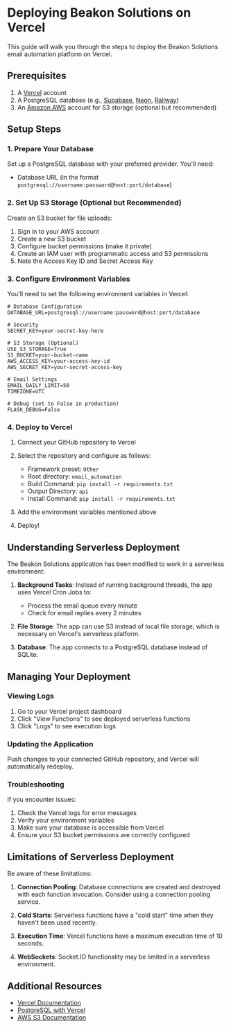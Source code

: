 # Deploying Beakon Solutions on Vercel

This guide will walk you through the steps to deploy the Beakon Solutions email automation platform on Vercel.

## Prerequisites

1. A [Vercel](https://vercel.com/) account
2. A PostgreSQL database (e.g., [Supabase](https://supabase.io/), [Neon](https://neon.tech/), [Railway](https://railway.app/))
3. An [Amazon AWS](https://aws.amazon.com/) account for S3 storage (optional but recommended)

## Setup Steps

### 1. Prepare Your Database

Set up a PostgreSQL database with your preferred provider. You'll need:
- Database URL (in the format `postgresql://username:password@host:port/database`)

### 2. Set Up S3 Storage (Optional but Recommended)

Create an S3 bucket for file uploads:
1. Sign in to your AWS account
2. Create a new S3 bucket
3. Configure bucket permissions (make it private)
4. Create an IAM user with programmatic access and S3 permissions
5. Note the Access Key ID and Secret Access Key

### 3. Configure Environment Variables

You'll need to set the following environment variables in Vercel:

```
# Database Configuration
DATABASE_URL=postgresql://username:password@host:port/database

# Security
SECRET_KEY=your-secret-key-here

# S3 Storage (Optional)
USE_S3_STORAGE=True
S3_BUCKET=your-bucket-name
AWS_ACCESS_KEY=your-access-key-id
AWS_SECRET_KEY=your-secret-access-key

# Email Settings
EMAIL_DAILY_LIMIT=50
TIMEZONE=UTC

# Debug (set to False in production)
FLASK_DEBUG=False
```

### 4. Deploy to Vercel

1. Connect your GitHub repository to Vercel
2. Select the repository and configure as follows:
   - Framework preset: `Other`
   - Root directory: `email_automation`
   - Build Command: `pip install -r requirements.txt`
   - Output Directory: `api`
   - Install Command: `pip install -r requirements.txt`

3. Add the environment variables mentioned above
4. Deploy!

## Understanding Serverless Deployment

The Beakon Solutions application has been modified to work in a serverless environment:

1. **Background Tasks**: Instead of running background threads, the app uses Vercel Cron Jobs to:
   - Process the email queue every minute
   - Check for email replies every 2 minutes

2. **File Storage**: The app can use S3 instead of local file storage, which is necessary on Vercel's serverless platform.

3. **Database**: The app connects to a PostgreSQL database instead of SQLite.

## Managing Your Deployment

### Viewing Logs

1. Go to your Vercel project dashboard
2. Click "View Functions" to see deployed serverless functions
3. Click "Logs" to see execution logs

### Updating the Application

Push changes to your connected GitHub repository, and Vercel will automatically redeploy.

### Troubleshooting

If you encounter issues:

1. Check the Vercel logs for error messages
2. Verify your environment variables
3. Make sure your database is accessible from Vercel
4. Ensure your S3 bucket permissions are correctly configured

## Limitations of Serverless Deployment

Be aware of these limitations:

1. **Connection Pooling**: Database connections are created and destroyed with each function invocation. Consider using a connection pooling service.

2. **Cold Starts**: Serverless functions have a "cold start" time when they haven't been used recently.

3. **Execution Time**: Vercel functions have a maximum execution time of 10 seconds.

4. **WebSockets**: Socket.IO functionality may be limited in a serverless environment.

## Additional Resources

- [Vercel Documentation](https://vercel.com/docs)
- [PostgreSQL with Vercel](https://vercel.com/guides/using-databases-with-vercel)
- [AWS S3 Documentation](https://docs.aws.amazon.com/s3/) 
